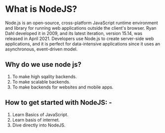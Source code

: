 # What is NodeJS?

Node.js is an open-source, cross-platform JavaScript runtime environment and library for running web applications outside the client's browser. Ryan Dahl developed it in 2009, and its latest iteration, version 15.14, was released in April 2021. Developers use Node.js to create server-side web applications, and it is perfect for data-intensive applications since it uses an asynchronous, event-driven model.

## Why do we use node js?

1. To make high sqality backends.
2. To make scalable backends.
3. To make backends for websites and mobile apps.

## How to get started with NodeJS: -
1. Learn Basics of JavaScript.
2. Learn basis of internet.
3. Dive directly into NodeJS.